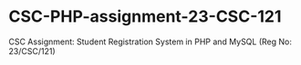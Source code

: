 # CSC-PHP-assignment-23-CSC-121
CSC Assignment: Student Registration System in PHP and MySQL (Reg No: 23/CSC/121)
